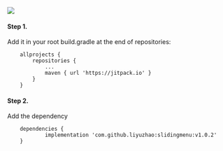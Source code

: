 [![](https://jitpack.io/v/liyuzhao/slidingmenu.svg)](https://jitpack.io/#liyuzhao/slidingmenu)


#### Step 1.
Add it in your root build.gradle at the end of repositories:

```
	allprojects {
		repositories {
			...
			maven { url 'https://jitpack.io' }
		}
	}
```

#### Step 2.
Add the dependency

```
	dependencies {
	        implementation 'com.github.liyuzhao:slidingmenu:v1.0.2'
	}

```